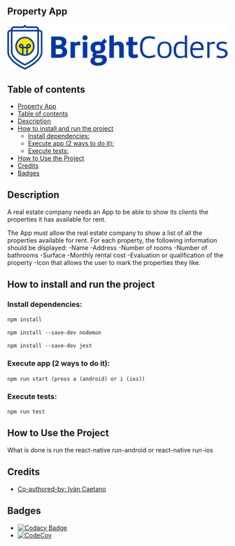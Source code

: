 ## Property App

![BrightCoders Logo](img/logo.png)

## Table of contents

- [Property App](#property-app)
- [Table of contents](#table-of-contents)
- [Description](#description)
- [How to install and run the project](#how-to-install-and-run-the-project)
  - [Install dependencies:](#install-dependencies)
  - [Execute app (2 ways to do it):](#execute-app-2-ways-to-do-it)
  - [Execute tests:](#execute-tests)
- [How to Use the Project](#how-to-use-the-project)
- [Credits](#credits)
- [Badges](#badges)

## Description

A real estate company needs an App to be able to show its clients the properties it has available for rent.

The App must allow the real estate company to show a list of all the properties available for rent.
For each property, the following information should be displayed:
-Name
-Address
-Number of rooms
-Number of bathrooms
-Surface
-Monthly rental cost
-Evaluation or qualification of the property
-Icon that allows the user to mark the properties they like.

## How to install and run the project

### Install dependencies:

```
npm install
```

```
npm install --save-dev nodemon
```

```
npm install --save-dev jest
```

### Execute app (2 ways to do it):

```
npm run start (press a (android) or i (ios))
```

### Execute tests:

```
npm run test
```

## How to Use the Project

What is done is run the react-native run-android or react-native run-ios

## Credits

- [Co-authored-by: Iván Caetano](IvanCa27@users.noreply.github.com)

## Badges

- [![Codacy Badge](https://app.codacy.com/project/badge/Grade/4e7be5587dbc4206885c3cb31f5997ba)](https://app.codacy.com/gh/BrightCoders-Institute/reto-inmobiliaria-IvanCa27/dashboard?utm_source=gh&utm_medium=referral&utm_content=&utm_campaign=Badge_grade)
- [![CodeCov](https://github.com/BrightCoders-Institute/reto-inmobiliaria-IvanCa27/actions/workflows/main.yml/badge.svg)](https://github.com/BrightCoders-Institute/reto-inmobiliaria-IvanCa27/actions/workflows/main.yml)
